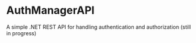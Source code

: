 # AuthManagerAPI
A simple .NET REST API for handling authentication and authorization (still in progress)
